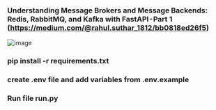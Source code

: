 ### Understanding Message Brokers and Message Backends: Redis, RabbitMQ, and Kafka with FastAPI - Part 1 (https://medium.com/@rahul.suthar_1812/bb0818ed26f5)

![image](https://github.com/user-attachments/assets/a2ccbbee-5f91-4d0f-923b-3a50d6d4a594)


### pip install -r requirements.txt
### create .env file and add variables from .env.example
### Run file run.py

